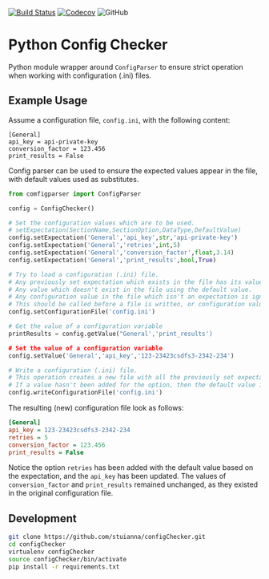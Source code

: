 [![Build Status](https://travis-ci.org/stuianna/configChecker.svg?branch=master)](https://travis-ci.org/stuianna/configChecker)
[![Codecov](https://img.shields.io/codecov/c/github/stuianna/configChecker)](https://codecov.io/gh/stuianna/configChecker)
![GitHub](https://img.shields.io/github/license/stuianna/configChecker)

# Python Config Checker

Python module wrapper around `ConfigParser` to ensure strict operation when working with configuration (.ini) files.

## Example Usage

Assume a configuration file, `config.ini`, with the following content:

```
[General]
api_key = api-private-key
conversion_factor = 123.456
print_results = False
```

Config parser can be used to ensure the expected values appear in the file, with default values used as substitutes.

```python
from comfigparser import ConfigParser

config = ConfigChecker()

# Set the configuration values which are to be used.
# setExpectation(SectionName,SectionOption,DataType,DefaultValue)
config.setExpectation('General','api_key',str,'api-private-key')
config.setExpectation('General','retries',int,5)
config.setExpectation('General','conversion_factor',float,3.14)
config.setExpectation('General','print_results',bool,True)

# Try to load a configuration (.ini) file.
# Any previously set expectation which exists in the file has its value updated.
# Any value which doesn't exist in the file using the default value.
# Any configuration value in the file which isn't an expectation is ignored.
# This should be called before a file is written, or configuration value set or get
config.setConfigurationFile('config.ini')

# Get the value of a configuration variable
printResults = config.getValue("General','print_results')

# Set the value of a configuration variable
config.setValue('General','api_key','123-23423csdfs3-2342-234')

# Write a configuration (.ini) file.
# This operation creates a new file with all the previously set expectations
# If a value hasn't been added for the option, then the default value is used.
config.writeConfigurationFile('config.ini')
```

The resulting (new) configuration file look as follows:
```ini
[General]
api_key = 123-23423csdfs3-2342-234
retries = 5
conversion_factor = 123.456
print_results = False
```
Notice the option `retries` has been added with the default value based on the expectation, and the `api_key` has been updated. The values of `conversion_factor` and `print_results` remained unchanged, as they existed in the original configuration file.


## Development

```sh
git clone https://github.com/stuianna/configChecker.git
cd configChecker
virtualenv configChecker
source configChecker/bin/activate
pip install -r requirements.txt
```
